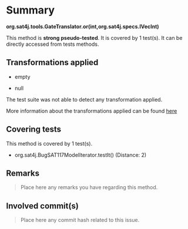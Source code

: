 # Summary
**org.sat4j.tools.GateTranslator.or(int,org.sat4j.specs.IVecInt)**

This method is **strong pseudo-tested**.
It is covered by 1 test(s). It can be directly accessed from tests methods.


## Transformations applied

- empty

- null


The test suite was not able to detect any transformation applied.

More information about the transformations applied can be found [here](https://github.com/STAMP-project/pitest-descartes)

## Covering tests
This method is covered by 1 test(s).
* org.sat4j.BugSAT117ModelIterator.testIt() (Distance: 2)


## Remarks
> Place here any remarks you have regarding this method.

## Involved commit(s)

> Place here any commit hash related to this issue.
